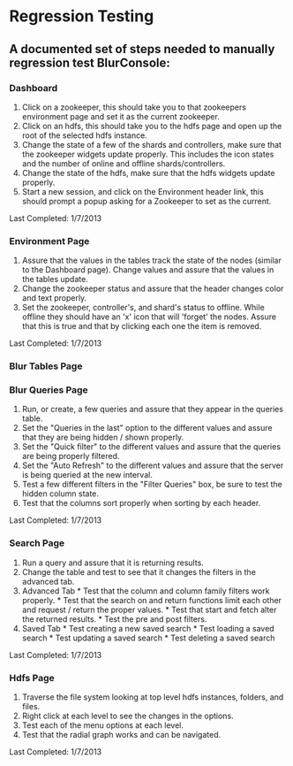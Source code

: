 # Regression Testing
## A documented set of steps needed to manually regression test BlurConsole:

### Dashboard
  1. Click on a zookeeper, this should take you to that zookeepers environment page and set it as the current zookeeper.
  2. Click on an hdfs, this should take you to the hdfs page and open up the root of the selected hdfs instance.
  3. Change the state of a few of the shards and controllers, make sure that the zookeeper widgets update properly. This includes the icon states and the number of online and offline shards/controllers.
  4. Change the state of the hdfs, make sure that the hdfs widgets update properly.
  5. Start a new session, and click on the Environment header link, this should prompt a popup asking for a Zookeeper to set as the current.

  Last Completed: 1/7/2013

### Environment Page
  1. Assure that the values in the tables track the state of the nodes (similar to the Dashboard page). Change values and assure that the values in the tables update.
  2. Change the zookeeper status and assure that the header changes color and text properly.
  3. Set the zookeeper, controller's, and shard's status to offline. While offline they should have an 'x' icon that will 'forget' the nodes. Assure that this is true and that by clicking each one the item is removed.

  Last Completed: 1/7/2013

### Blur Tables Page


### Blur Queries Page
  1. Run, or create, a few queries and assure that they appear in the queries table.
  2. Set the "Queries in the last" option to the different values and assure that they are being hidden / shown properly.
  3. Set the "Quick filter" to the different values and assure that the queries are being properly filtered.
  4. Set the "Auto Refresh" to the different values and assure that the server is being queried at the new interval.
  5. Test a few different filters in the "Filter Queries" box, be sure to test the hidden column state.
  6. Test that the columns sort properly when sorting by each header.

  Last Completed: 1/7/2013

### Search Page
  1. Run a query and assure that it is returning results.
  2. Change the table and test to see that it changes the filters in the advanced tab.
  3. Advanced Tab
    * Test that the column and column family filters work properly.
    * Test that the search on and return functions limit each other and request / return the proper values.
    * Test that start and fetch alter the returned results.
    * Test the pre and post filters.
  4. Saved Tab
    * Test creating a new saved search
    * Test loading a saved search
    * Test updating a saved search
    * Test deleting a saved search

  Last Completed: 1/7/2013

### Hdfs Page
  1. Traverse the file system looking at top level hdfs instances, folders, and files.
  2. Right click at each level to see the changes in the options.
  3. Test each of the menu options at each level.
  4. Test that the radial graph works and can be navigated.

  Last Completed: 1/7/2013